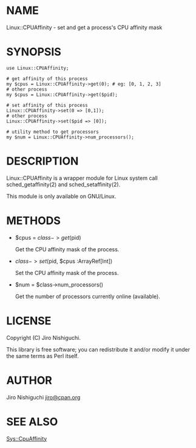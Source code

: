 # NAME

Linux::CPUAffinity - set and get a process's CPU affinity mask

# SYNOPSIS

    use Linux::CPUAffinity;

    # get affinity of this process
    my $cpus = Linux::CPUAffinity->get(0); # eg: [0, 1, 2, 3]
    # other process
    my $cpus = Linux::CPUAffinity->get($pid);

    # set affinity of this process
    Linux::CPUAffinity->set(0 => [0,1]);
    # other process
    Linux::CPUAffinity->set($pid => [0]);

    # utility method to get processors
    my $num = Linux::CPUAffinity->num_processors();

# DESCRIPTION

Linux::CPUAffinity is a wrapper module for Linux system call sched\_getaffinity(2) and sched\_setaffinity(2).

This module is only available on GNU/Linux.

# METHODS

- $cpus = $class->get($pid)

    Get the CPU affinity mask of the process.

- $class->set($pid, $cpus :ArrayRef\[Int\])

    Set the CPU affinity mask of the process.

- $num = $class->num\_processors()

    Get the number of processors currently online (available).

# LICENSE

Copyright (C) Jiro Nishiguchi.

This library is free software; you can redistribute it and/or modify
it under the same terms as Perl itself.

# AUTHOR

Jiro Nishiguchi <jiro@cpan.org>

# SEE ALSO

[Sys::CpuAffinity](https://metacpan.org/pod/Sys::CpuAffinity)
